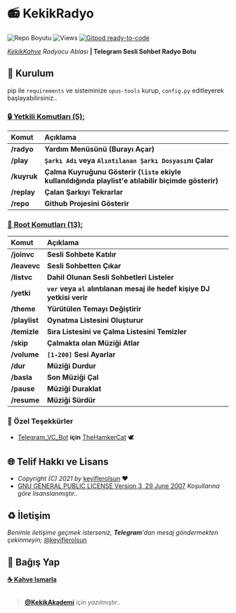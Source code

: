 # 📻 KekikRadyo

![Repo Boyutu](https://img.shields.io/github/repo-size/keyiflerolsun/KekikRadyo)
![Views](https://hits.seeyoufarm.com/api/count/incr/badge.svg?url=https://github.com/keyiflerolsun/KekikRadyo&title=Profile%20Views)
[![Gitpod ready-to-code](https://img.shields.io/badge/Gitpod-ready--to--code-blue?logo=gitpod)](https://gitpod.io/#https://github.com/keyiflerolsun/KekikRadyo)

*[KekikKahve](https://t.me/KekikKahve) Radyocu Ablası* **| Telegram Sesli Sohbet Radyo Botu**
## 🚀 Kurulum

pip ile `requirements` ve sisteminize `opus-tools` kurup, `config.py` editleyerek başlayabilirsiniz..

### <u>🔒 **Yetkili Komutları __(5)__;**</u>
Komut | Açıklama
:--- | :---
**/radyo**  | __Yardım Menüsünü (Burayı Açar)__
**/play**   | __`Şarkı Adı` veya `Alıntılanan Şarkı Dosyası`nı Çalar__
**/kuyruk** | __Çalma Kuyruğunu Gösterir (`liste` ekiyle kullanıldığında playlist'e atılabilir biçimde gösterir)__
**/replay** | __Çalan Şarkıyı Tekrarlar__
**/repo**   | __Github Projesini Gösterir__

### <u>🔑 **Root Komutları __(13)__;**</u>
Komut | Açıklama
:--- | :---
**/joinvc**   | __Sesli Sohbete Katılır__
**/leavevc**  | __Sesli Sohbetten Çıkar__
**/listvc**   | __Dahil Olunan Sesli Sohbetleri Listeler__
**/yetki**    | __`ver` veya `al` alıntılanan mesaj ile hedef kişiye DJ yetkisi verir__
**/theme**    | __Yürütülen Temayı Değiştirir__
**/playlist** | __Oynatma Listesini Oluşturur__
**/temizle**  | __Sıra Listesini ve Çalma Listesini Temizler__
**/skip**     | __Çalmakta olan Müziği Atlar__
**/volume**   | __`[1-200]` Sesi Ayarlar__
**/dur**      | __Müziği Durdur__
**/basla**    | __Son Müziği Çal__
**/pause**    | __Müziği Duraklat__
**/resume**   | __Müziği Sürdür__

### :green_heart: Özel Teşekkürler

* [Telegram_VC_Bot](https://github.com/TheHamkerCat/Telegram_VC_Bot) **için** [TheHamkerCat](https://github.com/TheHamkerCat) 🕊

## 🌐 Telif Hakkı ve Lisans

* *Copyright (C) 2021 by* [keyiflerolsun](https://github.com/keyiflerolsun) ❤️️
* [GNU GENERAL PUBLIC LICENSE Version 3, 29 June 2007](https://github.com/keyiflerolsun/KekikRadyo/blob/main/LICENSE) *Koşullarına göre lisanslanmıştır..*

## ♻️ İletişim

*Benimle iletişime geçmek isterseniz, **Telegram**'dan mesaj göndermekten çekinmeyin;* [@keyiflerolsun](https://t.me/keyiflerolsun)

## 💸 Bağış Yap

**[☕️ Kahve Ismarla](https://KekikAkademi.org/Kahve)**

##

> **[@KekikAkademi](https://t.me/KekikAkademi)** *için yazılmıştır..*
